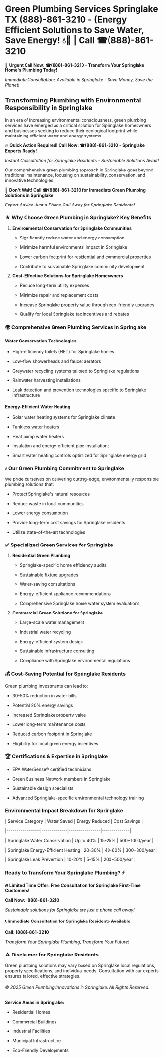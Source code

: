 # Green Plumbing Services Springlake TX (888)-861-3210 - (Energy Efficient Solutions to Save Water, Save Energy! 💧🌿 | Call ☎(888)-861-3210

🚨 **Urgent Call Now: ☎(888)-861-3210 - Transform Your Springlake Home's Plumbing Today!**
*Immediate Consultations Available in Springlake - Save Money, Save the Planet!*

## Transforming Plumbing with Environmental Responsibility in Springlake

In an era of increasing environmental consciousness, green plumbing services have emerged as a critical solution for Springlake homeowners and businesses seeking to reduce their ecological footprint while maintaining efficient water and energy systems. 

🔥 **Quick Action Required! Call Now: ☎(888)-861-3210 - Springlake Experts Ready!**
*Instant Consultation for Springlake Residents - Sustainable Solutions Await!*

Our comprehensive green plumbing approach in Springlake goes beyond traditional maintenance, focusing on sustainability, conservation, and innovative technologies.

🚨 **Don't Wait! Call ☎(888)-861-3210 for Immediate Green Plumbing Solutions in Springlake**
*Expert Advice Just a Phone Call Away for Springlake Residents!*

### ★ Why Choose Green Plumbing in Springlake? Key Benefits

1. **Environmental Conservation for Springlake Communities** 
   - Significantly reduce water and energy consumption
   - Minimize harmful environmental impact in Springlake
   - Lower carbon footprint for residential and commercial properties
   - Contribute to sustainable Springlake community development

2. **Cost-Effective Solutions for Springlake Homeowners** 
   - Reduce long-term utility expenses
   - Minimize repair and replacement costs
   - Increase Springlake property value through eco-friendly upgrades
   - Qualify for local Springlake tax incentives and rebates

### 🌍 Comprehensive Green Plumbing Services in Springlake

#### Water Conservation Technologies
- High-efficiency toilets (HET) for Springlake homes
- Low-flow showerheads and faucet aerators
- Greywater recycling systems tailored to Springlake regulations
- Rainwater harvesting installations
- Leak detection and prevention technologies specific to Springlake infrastructure

#### Energy-Efficient Water Heating
- Solar water heating systems for Springlake climate
- Tankless water heaters
- Heat pump water heaters
- Insulation and energy-efficient pipe installations
- Smart water heating controls optimized for Springlake energy grid

### 💧 Our Green Plumbing Commitment to Springlake

We pride ourselves on delivering cutting-edge, environmentally responsible plumbing solutions that:
- Protect Springlake's natural resources
- Reduce waste in local communities
- Lower energy consumption
- Provide long-term cost savings for Springlake residents
- Utilize state-of-the-art technologies

### ✅ Specialized Green Services for Springlake

1. **Residential Green Plumbing**
   - Springlake-specific home efficiency audits
   - Sustainable fixture upgrades
   - Water-saving consultations
   - Energy-efficient appliance recommendations
   - Comprehensive Springlake home water system evaluations

2. **Commercial Green Solutions for Springlake**
   - Large-scale water management
   - Industrial water recycling
   - Energy-efficient system design
   - Sustainable infrastructure consulting
   - Compliance with Springlake environmental regulations

### 💰 Cost-Saving Potential for Springlake Residents

Green plumbing investments can lead to:
- 30-50% reduction in water bills
- Potential 20% energy savings
- Increased Springlake property value
- Lower long-term maintenance costs
- Reduced carbon footprint in Springlake
- Eligibility for local green energy incentives

### 🏆 Certifications & Expertise in Springlake

- EPA WaterSense® certified technicians
- Green Business Network members in Springlake
- Sustainable design specialists
- Advanced Springlake-specific environmental technology training

### Environmental Impact Breakdown for Springlake

| Service Category | Water Saved | Energy Reduced | Cost Savings |
|-----------------|-------------|----------------|--------------|
| Springlake Water Conservation | Up to 40% | 15-25% | $500-$1000/year |
| Springlake Energy-Efficient Heating | 20-30% | 40-60% | $300-$800/year |
| Springlake Leak Prevention | 10-20% | 5-15% | $200-$500/year |

### Ready to Transform Your Springlake Plumbing? ⚡

**🔥 Limited Time Offer: Free Consultation for Springlake First-Time Customers!**

**Call Now: (888)-861-3210**
*Sustainable solutions for Springlake are just a phone call away!*

#### 📞 Immediate Consultation for Springlake Residents Available

**Call: (888)-861-3210**
*Transform Your Springlake Plumbing, Transform Your Future!*

### ⚠️ Disclaimer for Springlake Residents

Green plumbing solutions may vary based on Springlake local regulations, property specifications, and individual needs. Consultation with our experts ensures tailored, effective strategies.

###### © 2025 Green Plumbing Innovations in Springlake. All Rights Reserved.

**Service Areas in Springlake:** 
- Residential Homes
- Commercial Buildings
- Industrial Facilities
- Municipal Infrastructure
- Eco-Friendly Developments